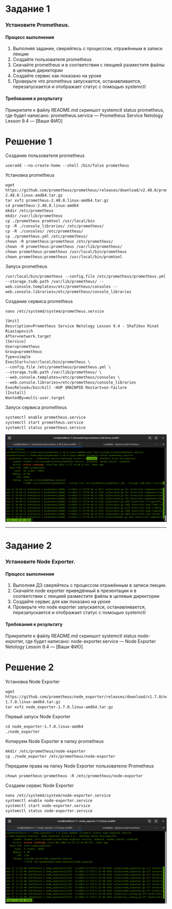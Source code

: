 # Задание 1

### Установите Prometheus.

#### Процесс выполнения

1. Выполняя задание, сверяйтесь с процессом, отражённым в записи лекции
2. Создайте пользователя prometheus
3. Скачайте prometheus и в соответствии с лекцией разместите файлы в целевые директории
4. Создайте сервис как показано на уроке
5. Проверьте что prometheus запускается, останавливается, перезапускается и отображает статус с помощью systemctl

#### Требования к результату

Прикрепите к файлу README.md скриншот systemctl status prometheus, где будет написано: prometheus.service — Prometheus Service Netology Lesson 9.4 — [Ваши ФИО]

# Решение 1

Создание пользователя prometheus
```
useradd --no-create-home --shell /bin/false prometheus
```
Установка prometheus

```
wget https://github.com/prometheus/prometheus/releases/download/v2.48.0/prometheus-2.48.0.linux-amd64.tar.gz
tar xvfz prometheus-2.48.0.linux-amd64.tar.gz
cd prometheus-2.48.0.linux-amd64
mkdir /etc/prometheus
mkdir /var/lib/prometheus
cp ./prometheus promtool /usr/local/bin
cp -R ./console_libraries/ /etc/prometheus/
cp -R ./consoles/ /etc/prometheus/
cp ./prometheus.yml /etc/prometheus/
chown -R prometheus:prometheus /etc/prometheus/ 
chown -R prometheus:prometheus /var/lib/prometheus/
chown prometheus:prometheus /usr/local/bin/prometheus
chown prometheus:prometheus /usr/local/bin/promtool 
```
Запуск prometheus
```
/usr/local/bin/prometheus --config.file /etc/prometheus/prometheus.yml --storage.tsdb.path /var/lib/prometheus/ --web.console.templates=/etc/prometheus/consoles --web.console.libraries=/etc/prometheus/console_libraries
```
Создание сервиса prometheus
```
nano /etc/systemd/system/prometheus.service
```

```
[Unit]
Description=Prometheus Service Netology Lesson 9.4 - Shafikov Rinat Riaziapovich
After=network.target
[Service]
User=prometheus
Group=prometheus
Type=simple
ExecStart=/usr/local/bin/prometheus \
--config.file /etc/prometheus/prometheus.yml \
--storage.tsdb.path /var/lib/prometheus/ \
--web.console.templates=/etc/prometheus/consoles \
--web.console.libraries=/etc/prometheus/console_libraries
ExecReload=/bin/kill -HUP $MAINPID Restart=on-failure
[Install]
WantedBy=multi-user.target
```
Запуск сервиса prometheus

```
systemctl enable prometheus.service
systemctl start prometheus.service
systemctl status prometheus.service
```

![prometheus.service](img/status-prometheus.service.png)

---

# Задание 2

### Установите Node Exporter.

#### Процесс выполнения

1. Выполняя ДЗ сверяйтесь с процессом отражённым в записи лекции.
2. Скачайте node exporter приведённый в презентации и в соответствии с лекцией разместите файлы в целевые директории
3. Создайте сервис для как показано на уроке
4. Проверьте что node exporter запускается, останавливается, перезапускается и отображает статус с помощью systemctl

#### Требования к результату

Прикрепите к файлу README.md скриншот systemctl status node-exporter, где будет написано: node-exporter.service — Node Exporter Netology Lesson 9.4 — [Ваши ФИО]

# Решение 2

Установка Node Exporter

```
wget https://github.com/prometheus/node_exporter/releases/download/v1.7.0/node_exporter-1.7.0.linux-amd64.tar.gz
tar xvfz node_exporter-1.7.0.linux-amd64.tar.gz
```
Первый запуск Node Exporter

```
cd node_exporter-1.7.0.linux-amd64
./node_exporter
```
Копируем Node Exporter в папку prometheus

```
mkdir /etc/prometheus/node-exporter
cp ./node_exporter /etc/prometheus/node-exporter
```
Передаем права на папку Node Exporter пользователю Prometheus

```
chown prometheus:prometheus -R /etc/prometheus/node-exporter
```
Создаем сервис Node Exporter
```
nano /etc/systemd/system/node-exporter.service
systemctl enable node-exporter.service
systemctl start node-exporter.service
systemctl status node-exporter.service
```
![node-exporter.service](img/status.node-exporter.service.png) 
